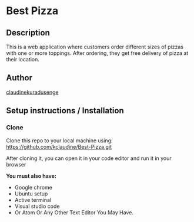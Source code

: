 # Best Pizza

## Description

This is a web application where customers order different sizes of pizzas with one or more toppings. After ordering, they get free delivery of pizza at their location.

## Author

[claudinekuradusenge](https://github.com/kclaudine/Best-Pizza.git)

## Setup instructions / Installation
### Clone
 Clone this repo to your local machine using:
 https://github.com/kclaudine/Best-Pizza.git

 After cloning it, you can open it in your code editor and run it in your browser

 **You must also have:**

 * Google chrome
 * Ubuntu setup
 * Active terminal
 * Visual studio code
 * Or Atom Or Any Other Text Editor You May Have.